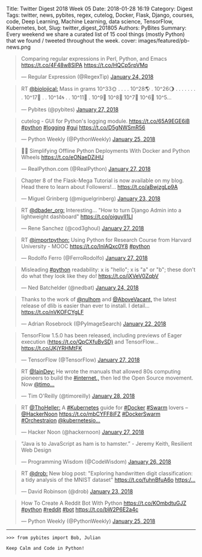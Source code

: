 Title: Twitter Digest 2018 Week 05
Date: 2018-01-28 16:19
Category: Digest
Tags: twitter, news, pybites, regex, cutelog, Docker, Flask, Django, courses, code, Deep Learning, Machine Learning, data science, TensorFlow, Kubernetes, bot, 
Slug: twitter_digest_201805
Authors: PyBites
Summary: Every weekend we share a curated list of 15 cool things (mostly Python) that we found / tweeted throughout the week.
cover: images/featured/pb-news.png

<blockquote class="twitter-tweet"><p>Comparing regular expressions in Perl, Python, and Emacs <a href="https://t.co/4F48w8SlPA" title="https://t.co/4F48w8SlPA" target="_blank">https://t.co/4F48w8SlPA</a> <a href="https://t.co/HQCp5rpVMq" title="https://t.co/HQCp5rpVMq" target="_blank">https://t.co/HQCp5rpVMq</a></p>— Regular Expression (@RegexTip) <a href="https://twitter.com/RegexTip/status/956188363110932480" data-datetime="2018-01-24T15:34:05+00:00">January 24, 2018</a></blockquote>

<blockquote class="twitter-tweet"><p>RT <a href="https://twitter.com/@biolojical:" target="_blank">@biolojical:</a> Mass in grams 10^33🌞 . . . . 10^28🌎 . 10^26🌖 . . . . . . . . 10^17🗻 . . 10^14🌀 . . 10^11🌉 . 10^9🌲 10^8🐋 10^7🐘 10^6🦏 10^5…</p>— Pybites (@pybites) <a href="https://twitter.com/pybites/status/957138964061786112" data-datetime="2018-01-27T06:31:26+00:00">January 27, 2018</a></blockquote>

<blockquote class="twitter-tweet"><p>cutelog - GUI for Python's logging module. <a href="https://t.co/65A9EGE6iB" title="https://t.co/65A9EGE6iB" target="_blank">https://t.co/65A9EGE6iB</a> <a href="https://twitter.com/search/#python" target="_blank">#python</a> <a href="https://twitter.com/search/#logging" target="_blank">#logging</a> <a href="https://twitter.com/search/#gui" target="_blank">#gui</a> <a href="https://t.co/D5gNWSmR56" title="https://t.co/D5gNWSmR56" target="_blank">https://t.co/D5gNWSmR56</a></p>— Python Weekly (@PythonWeekly) <a href="https://twitter.com/PythonWeekly/status/956587479368388608" data-datetime="2018-01-25T18:00:02+00:00">January 25, 2018</a></blockquote>

<blockquote class="twitter-tweet"><p>🐍📰 Simplifying Offline Python Deployments With Docker and Python Wheels <a href="https://t.co/eONaeDZiHU" title="https://t.co/eONaeDZiHU" target="_blank">https://t.co/eONaeDZiHU</a></p>— RealPython.com (@RealPython) <a href="https://twitter.com/RealPython/status/957076696913596416" data-datetime="2018-01-27T02:24:00+00:00">January 27, 2018</a></blockquote>

<blockquote class="twitter-tweet"><p>Chapter 8 of the Flask-Mega Tutorial is now available on my blog. Head there to learn about Followers!… <a href="https://t.co/aBwjzgLp9A" title="https://t.co/aBwjzgLp9A" target="_blank">https://t.co/aBwjzgLp9A</a></p>— Miguel Grinberg (@miguelgrinberg) <a href="https://twitter.com/miguelgrinberg/status/955899615668142080" data-datetime="2018-01-23T20:26:42+00:00">January 23, 2018</a></blockquote>

<blockquote class="twitter-tweet"><p>RT <a href="https://twitter.com/@dbader_org:" target="_blank">@dbader_org:</a> Interesting... "How to turn Django Admin into a lightweight dashboard" <a href="https://t.co/oiguyII1LI" title="https://t.co/oiguyII1LI" target="_blank">https://t.co/oiguyII1LI</a></p>— Rene Sanchez (@cod3ghoul) <a href="https://twitter.com/cod3ghoul/status/957311014281805824" data-datetime="2018-01-27T17:55:06+00:00">January 27, 2018</a></blockquote>

<blockquote class="twitter-tweet"><p>RT <a href="https://twitter.com/@importpython:" target="_blank">@importpython:</a> Using Python for Research Course from Harvard University - MOOC <a href="https://t.co/InlAQxc0Y8" title="https://t.co/InlAQxc0Y8" target="_blank">https://t.co/InlAQxc0Y8</a> <a href="https://twitter.com/search/#python" target="_blank">#python</a></p>— Rodolfo Ferro (@FerroRodolfo) <a href="https://twitter.com/FerroRodolfo/status/957276336673849346" data-datetime="2018-01-27T15:37:18+00:00">January 27, 2018</a></blockquote>

<blockquote class="twitter-tweet"><p>Misleading <a href="https://twitter.com/search/#python" target="_blank">#python</a> readability: x is "hello"; x is "a" or "b"; these don't do what they look like they do! <a href="https://t.co/jXVeV0ZqbV" title="https://t.co/jXVeV0ZqbV" target="_blank">https://t.co/jXVeV0ZqbV</a></p>— Ned Batchelder (@nedbat) <a href="https://twitter.com/nedbat/status/956200400331399168" data-datetime="2018-01-24T16:21:55+00:00">January 24, 2018</a></blockquote>

<blockquote class="twitter-tweet"><p>Thanks to the work of <a href="https://twitter.com/@nulhom" target="_blank">@nulhom</a> and <a href="https://twitter.com/@AboveVacant," target="_blank">@AboveVacant,</a> the latest release of dlib is easier than ever to install. I detail… <a href="https://t.co/nVKOFCYgLF" title="https://t.co/nVKOFCYgLF" target="_blank">https://t.co/nVKOFCYgLF</a></p>— Adrian Rosebrock (@PyImageSearch) <a href="https://twitter.com/PyImageSearch/status/955456463044005888" data-datetime="2018-01-22T15:05:46+00:00">January 22, 2018</a></blockquote>

<blockquote class="twitter-tweet"><p>TensorFlow 1.5.0 has been released, including previews of Eager execution (<a href="https://t.co/QpCXfuBvSD)" title="https://t.co/QpCXfuBvSD)" target="_blank">https://t.co/QpCXfuBvSD)</a> and TensorFlow… <a href="https://t.co/JKjYRHMtFK" title="https://t.co/JKjYRHMtFK" target="_blank">https://t.co/JKjYRHMtFK</a></p>— TensorFlow (@TensorFlow) <a href="https://twitter.com/TensorFlow/status/957342457133400064" data-datetime="2018-01-27T20:00:03+00:00">January 27, 2018</a></blockquote>

<blockquote class="twitter-tweet"><p>RT <a href="https://twitter.com/@IainDey:" target="_blank">@IainDey:</a> He wrote the manuals that allowed 80s computing pioneers to build the <a href="https://twitter.com/search/#internet.," target="_blank">#internet.,</a> then led the Open Source movement. Now <a href="https://twitter.com/@timo…" target="_blank">@timo…</a></p>— Tim O'Reilly (@timoreilly) <a href="https://twitter.com/timoreilly/status/957423603573665792" data-datetime="2018-01-28T01:22:29+00:00">January 28, 2018</a></blockquote>

<blockquote class="twitter-tweet"><p>RT <a href="https://twitter.com/@ThoHeller:" target="_blank">@ThoHeller:</a> A <a href="https://twitter.com/search/#Kubernetes" target="_blank">#Kubernetes</a> guide for <a href="https://twitter.com/search/#Docker" target="_blank">#Docker</a> <a href="https://twitter.com/search/#Swarm" target="_blank">#Swarm</a> lovers – <a href="https://twitter.com/@HackerNoon" target="_blank">@HackerNoon</a> <a href="https://t.co/mbCYFF8iFZ" title="https://t.co/mbCYFF8iFZ" target="_blank">https://t.co/mbCYFF8iFZ</a> <a href="https://twitter.com/search/#DockerSwarm" target="_blank">#DockerSwarm</a> <a href="https://twitter.com/search/#Orchestraion" target="_blank">#Orchestraion</a> <a href="https://twitter.com/@kubernetesio…" target="_blank">@kubernetesio…</a></p>— Hacker Noon (@hackernoon) <a href="https://twitter.com/hackernoon/status/957326223922757632" data-datetime="2018-01-27T18:55:32+00:00">January 27, 2018</a></blockquote>

<blockquote class="twitter-tweet"><p>“Java is to JavaScript as ham is to hamster.” - Jeremy Keith, Resilient Web Design</p>— Programming Wisdom (@CodeWisdom) <a href="https://twitter.com/CodeWisdom/status/956950044619497474" data-datetime="2018-01-26T18:00:44+00:00">January 26, 2018</a></blockquote>

<blockquote class="twitter-tweet"><p>RT <a href="https://twitter.com/@drob:" target="_blank">@drob:</a> New blog post: "Exploring handwritten digit classification: a tidy analysis of the MNIST dataset" <a href="https://t.co/fuhnBfuA6o" title="https://t.co/fuhnBfuA6o" target="_blank">https://t.co/fuhnBfuA6o</a> <a href="https:/…" title="https:/…" target="_blank">https:/…</a></p>— David Robinson (@drob) <a href="https://twitter.com/drob/status/955856468682690560" data-datetime="2018-01-23T17:35:15+00:00">January 23, 2018</a></blockquote>

<blockquote class="twitter-tweet"><p>How To Create A Reddit Bot With Python <a href="https://t.co/KOmbdtuGJZ" title="https://t.co/KOmbdtuGJZ" target="_blank">https://t.co/KOmbdtuGJZ</a> <a href="https://twitter.com/search/#python" target="_blank">#python</a> <a href="https://twitter.com/search/#reddit" target="_blank">#reddit</a> <a href="https://twitter.com/search/#bot" target="_blank">#bot</a> <a href="https://t.co/bW2P6E2a4c" title="https://t.co/bW2P6E2a4c" target="_blank">https://t.co/bW2P6E2a4c</a></p>— Python Weekly (@PythonWeekly) <a href="https://twitter.com/PythonWeekly/status/956527446395883522" data-datetime="2018-01-25T14:01:29+00:00">January 25, 2018</a></blockquote>

---

	>>> from pybites import Bob, Julian

	Keep Calm and Code in Python!
